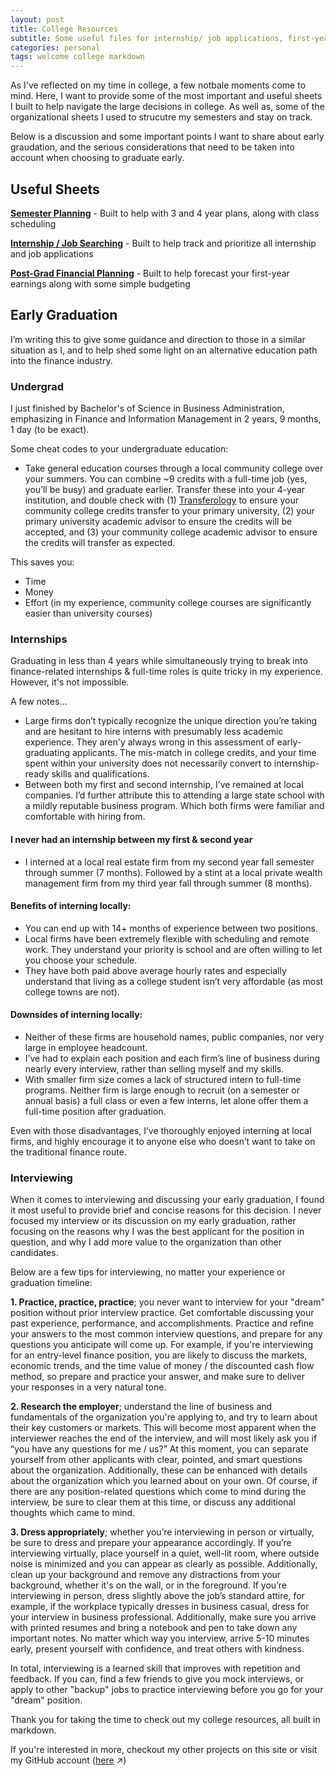 ```yaml
---
layout: post
title: College Resources
subtitle: Some useful files for internship/ job applications, first-year financial analysis, and semester planning. Plus, some notes and remarks on my time in college
categories: personal
tags: welcome college markdown
---
```


As I've reflected on my time in college, a few notbale moments come to mind. Here, I want to provide some of the most important and useful sheets I built to help navigate the large decisions in college. As well as, some of the organizational sheets I used to strucutre my semesters and stay on track.

Below is a discussion and some important points I want to share about early graudation, and the serious considerations that need to be taken into account when choosing to graduate early.

## Useful Sheets

[**Semester Planning**][Semester Planning] - Built to help with 3 and 4 year plans, along with class scheduling

[**Internship / Job Searching**][Job Search] - Built to help track and prioritize all internship and job applications

[**Post-Grad Financial Planning**][Financial Analysis] - Built to help forecast your first-year earnings along with some simple budgeting


## Early Graduation
I’m writing this to give some guidance and direction to those in a similar situation as I, and to help shed some light on an alternative education path into the finance industry.

### Undergrad

I just finished by Bachelor's of Science in Business Administration, emphasizing in Finance and Information Management in 2 years, 9 months, 1 day (to be exact).

Some cheat codes to your undergraduate education:
-	Take general education courses through a local community college over your summers. You can combine ~9 credits with a full-time job (yes, you’ll be busy) and graduate earlier. Transfer these into your 4-year institution, and double check with (1) [Transferology][Transferology] to ensure your community college credits transfer to your primary university, (2) your primary university academic advisor to ensure the credits will be accepted, and (3) your community college academic advisor to ensure the credits will transfer as expected.

This saves you: 
- Time
- Money
- Effort (in my experience, community college courses are significantly easier than university courses)

### Internships
Graduating in  less than 4 years while simultaneously trying to break into finance-related internships & full-time roles is quite tricky in my experience. However, it's not impossible.

A few notes...
- Large firms don’t typically recognize the unique direction you’re taking and are hesitant to hire interns with presumably less academic experience. They aren'y always wrong in this assessment of early-graduating applicants. The mis-match in college credits, and your time spent within your university does not necessarily convert to internship-ready skills and qualifications.
- Between both my first and second internship, I’ve remained at local companies. I’d further attribute this to attending a large state school with a mildly reputable business program. Which both firms were familiar and comfortable with hiring from.

#### I never had an internship between my first & second year
- I interned at a local real estate firm from my second year fall semester through summer (7 months). Followed by a stint at a local private wealth management firm from my third year fall through summer (8 months).

#### Benefits of interning locally: 
- You can end up with 14+ months of experience between two positions.
- Local firms have been extremely flexible with scheduling and remote work. They understand your priority is school and are often willing to let you choose your schedule.
- They have both paid above average hourly rates and especially understand that living as a college student isn’t very affordable (as most college towns are not).

#### Downsides of interning locally:
- Neither of these firms are household names, public companies, nor very large in employee headcount.
- I’ve had to explain each position and each firm’s line of business during nearly every interview, rather than selling myself and my skills.
- With smaller firm size comes a lack of structured intern to full-time programs. Neither firm is large enough to recruit (on a semester or annual basis) a full class or even a few interns, let alone offer them a full-time position after graduation.

Even with those disadvantages, I’ve thoroughly enjoyed interning at local firms, and highly encourage it to anyone else who doesn’t want to take on the traditional finance route.

### Interviewing 

When it comes to interviewing and discussing your early graduation, I found it most useful to provide brief and concise reasons for this decision. I never focused my interview or its discussion on my early graduation, rather focusing on the reasons why I was the best applicant for the position in question, and why I add more value to the organization than other candidates. 

Below are a few tips for interviewing, no matter your experience or graduation timeline:

**1. Practice, practice, practice**; you never want to interview for your "dream" position without prior interview practice. Get comfortable discussing your past experience, performance, and accomplishments. Practice and refine your answers to the most common interview questions, and prepare for any questions you anticipate will come up. For example, if you're interviewing for an entry-level finance position, you are likely to discuss the markets, economic trends, and the time value of money / the discounted cash flow method, so prepare and practice your answer, and make sure to deliver your responses in a very natural tone.

**2. Research the employer**; understand the line of business and fundamentals of the organization you're applying to, and try to learn about their key customers or markets. This will become most apparent when the interviewer reaches the end of the interview, and will most likely ask you if “you have any questions for me / us?” At this moment, you can separate yourself from other applicants with clear, pointed, and smart questions about the organization. Additionally, these can be enhanced with details about the organization which you learned about on your own. Of course, if there are any position-related questions which come to mind during the interview, be sure to clear them at this time, or discuss any additional thoughts which came to mind.

**3. Dress appropriately**; whether you’re interviewing in person or virtually, be sure to dress and prepare your appearance accordingly. If you’re interviewing virtually, place yourself in a quiet, well-lit room, where outside noise is minimized and you can appear as clearly as possible. Additionally, clean up your background and remove any distractions from your background, whether it's on the wall, or in the foreground. If you’re interviewing in person, dress slightly above the job’s standard attire, for example, if the workplace typically dresses in business casual, dress for your interview in business professional. Additionally, make sure you arrive with printed resumes and bring a notebook and pen to take down any important notes. No matter which way you interview, arrive 5-10 minutes early, present yourself with confidence, and treat others with kindness.

In total, interviewing is a learned skill that improves with repetition and feedback. If you can, find a few friends to give you mock interviews, or apply to other "backup" jobs to practice interviewing before you go for your "dream" position. 

Thank you for taking the time to check out my college resources, all built in markdown.

If you're interested in more, checkout my other projects on this site or visit my GitHub account ([here][github-account] ↗)

[Semester Planning]: https://lukenelsn.github.io/assets/Semester-Planning.xlsx
[Job Search]: https://lukenelsn.github.io/assets/Internship-and-Job-Search.xlsx
[Financial Analysis]: https://lukenelsn.github.io/assets/First-Year-Financial-Analysis.xlsx
[Transferology]: https://transferology.com
[github-account]: https://github.com/lukenelsn